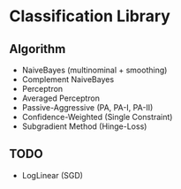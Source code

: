 Classification Library
======================

Algorithm
---------

* NaiveBayes (multinominal + smoothing)
* Complement NaiveBayes
* Perceptron
* Averaged Perceptron
* Passive-Aggressive (PA, PA-I, PA-II)
* Confidence-Weighted (Single Constraint)
* Subgradient Method (Hinge-Loss)

TODO
----

* LogLinear (SGD)